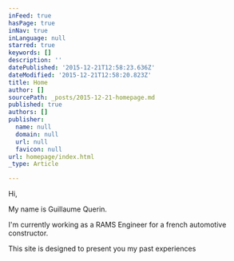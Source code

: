 ```yaml
---
inFeed: true
hasPage: true
inNav: true
inLanguage: null
starred: true
keywords: []
description: ''
datePublished: '2015-12-21T12:58:23.636Z'
dateModified: '2015-12-21T12:58:20.823Z'
title: Home
author: []
sourcePath: _posts/2015-12-21-homepage.md
published: true
authors: []
publisher:
  name: null
  domain: null
  url: null
  favicon: null
url: homepage/index.html
_type: Article

---
```

Hi,

My name is Guillaume Querin.

I'm currently working as a RAMS Engineer for a french automotive constructor.

This site is designed to present you my past experiences